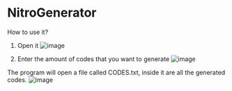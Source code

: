 # NitroGenerator

How to use it?

1. Open it
![image](https://user-images.githubusercontent.com/89426850/163226211-b2309079-09a6-4db1-b659-aa381e005f16.png)


2. Enter the amount of codes that you want to generate
![image](https://user-images.githubusercontent.com/89426850/163227053-7014881a-2fc7-49fa-8b8d-a95d1f01b68f.png)


The program will open a  file called CODES.txt, inside it are all the generated codes.
![image](https://user-images.githubusercontent.com/89426850/163227082-75979ef9-f6f0-4619-ab70-4f89b73a8597.png)
